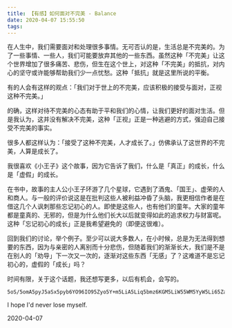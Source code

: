 ```yaml
---
title: 【有感】如何面对不完美 - Balance
date: 2020-04-07 15:55:50
tags:
---
```


在人生中，我们需要面对和处理很多事情。无可否认的是，生活总是不完美的。为了一些事情、一些人，我们可能要放弃其他的一些东西。虽然这种「不完美」让这个世界增加了很多痛苦、悲伤，但生在这个世上，对这种「不完美」的抵抗，对内心的坚守或许能够帮助我们少一点忧愁。这种「抵抗」就是这里所说的平衡。

有的人会有这样的观点：「我们对于世上的不完美，应该积极的接受与面对，正视这种不完美。」

的确，这样对待不完美的心态有助于平和我们的心情，让我们更好的面对生活。但是我认为，这并没有解决不完美，这种「正视」正是一种逃避的方式，强迫自己接受不完美的事实。

很多人都这样认为：「接受了这种不完美，人才成长了。」仿佛承认了这世界的不完美，人算是成长了。

我很喜欢《小王子》这个故事，因为它告诉了我们，什么是「真正」的成长，什么是「虚假」的成长。

在书中，故事的主人公小王子环游了几个星球，它遇到了酒鬼、「国王」、虚荣的人和商人。与一般的评价说这是在批判这些人被利益冲昏了头脑，我更相信作者是在借这几个人讽刺那些忘记初心的人。即使是这些人，也有他们的童年。大家的童年都是童真的、无邪的，但是为什么他们长大以后就变得如此的追求权力与财富呢。这种「忘记初心的成长」正是我希望避免的（即便这很难）。

回到我们的讨论，举个例子。至少可以说大多数人，在小时候，总是为无法得到想要的东西，因为与亲密的人离别而十分悲伤，但随着我们的渐渐长大，我们是不是在别人的「劝导」下一次又一次的，逐渐对这些东西「无感」了？这难道不是忘记初心的，虚假的「成长」吗？

时间有限，关于这个话题，我还想写更多，以后有机会，会写的。

```
5oS/5omA5pyJ5aSx5pyb6YO96IO95Zyo5Y+m5LiA5Liq5bmz6KGM5LiW55WM5YyW5Li65Zac5oKm77yM5oS/5omA5pyJ56a75Yir5pyJ5oOF5Lq657uI6IO95Zyo5Y+m5LiA5Liq5LiW55WM55u46YGH77yM57uI5oiQ55y35bGe44CC5oiR5biM5pyb5a2Y5Zyo5LiA5Liq5LiW55WM77yM5Zyo6YKj6YeM77yM5oiR5Lus5pyJ6IO95Yqb5Zue5Yiw5oiR5Lus55yf5q2j5oOz6KaB55qE6L+H5Y6777yM5Y675Yiw5oiR5Lus55yf5q2j5oOz6KaB55qE5pyq5p2l44CC5oiR5Lus6IO95bCG5omA5pyJ576O5Li955qE556s6Ze05YyW5Li65rC45oGS77yM5Y+v5Lul6YeN5aSN5LuO5YmN5omA5pyJ55qE576O5aW977yM5LiA5qyh77yM5YaN5LiA5qyh44CC
```

I hope I'd never lose myself.

2020-04-07